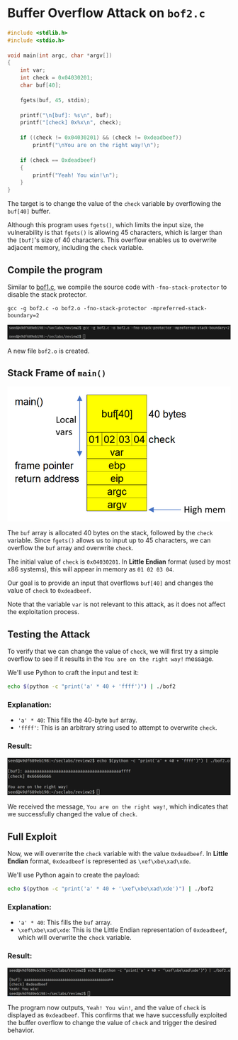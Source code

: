 # Buffer Overflow Attack on `bof2.c`

```c
#include <stdlib.h>
#include <stdio.h>

void main(int argc, char *argv[])
{
    int var;
    int check = 0x04030201;
    char buf[40];

    fgets(buf, 45, stdin);

    printf("\n[buf]: %s\n", buf);
    printf("[check] 0x%x\n", check);

    if ((check != 0x04030201) && (check != 0xdeadbeef))
        printf("\nYou are on the right way!\n");

    if (check == 0xdeadbeef)
    {
        printf("Yeah! You win!\n");
    }
}
```

The target is to change the value of the `check` variable by overflowing the `buf[40]` buffer.

Although this program uses `fgets()`, which limits the input size, the vulnerability is that `fgets()` is allowing 45 characters, which is larger than the `[buf]`'s size of 40 characters. This overflow enables us to overwrite adjacent memory, including the `check` variable.

## Compile the program

Similar to [bof1.c](./bof1.md), we compile the source code with `-fno-stack-protector` to disable the stack protector.

    gcc -g bof2.c -o bof2.o -fno-stack-protector -mpreferred-stack-boundary=2

![gcc -g bof2.c -o bof2.o](./img/bof2/gcc.png)

A new file `bof2.o` is created.

## Stack Frame of `main()`

![stack frame](./img/bof2/stackframe.png)

The `buf` array is allocated 40 bytes on the stack, followed by the `check` variable. Since `fgets()` allows us to input up to 45 characters, we can overflow the `buf` array and overwrite `check`.

The initial value of `check` is `0x04030201`. In **Little Endian** format (used by most x86 systems), this will appear in memory as `01 02 03 04`.

Our goal is to provide an input that overflows `buf[40]` and changes the value of `check` to `0xdeadbeef`.

Note that the variable `var` is not relevant to this attack, as it does not affect the exploitation process.

## Testing the Attack

To verify that we can change the value of `check`, we will first try a simple overflow to see if it results in the `You are on the right way!` message.

We'll use Python to craft the input and test it:

```bash
echo $(python -c "print('a' * 40 + 'ffff')") | ./bof2
```

### Explanation:

-   `'a' * 40`: This fills the 40-byte `buf` array.
-   `'ffff'`: This is an arbitrary string used to attempt to overwrite `check`.

### Result:

![test 1](./img/bof2/test.png)

We received the message, `You are on the right way!`, which indicates that we successfully changed the value of `check`.

## Full Exploit

Now, we will overwrite the `check` variable with the value `0xdeadbeef`. In **Little Endian** format, `0xdeadbeef` is represented as `\xef\xbe\xad\xde`.

We'll use Python again to create the payload:

```bash
echo $(python -c "print('a' * 40 + '\xef\xbe\xad\xde')") | ./bof2
```

### Explanation:

-   `'a' * 40`: This fills the `buf` array.
-   `\xef\xbe\xad\xde`: This is the Little Endian representation of `0xdeadbeef`, which will overwrite the `check` variable.

### Result:

![result](./img/bof2/result.png)

The program now outputs, `Yeah! You win!`, and the value of `check` is displayed as `0xdeadbeef`. This confirms that we have successfully exploited the buffer overflow to change the value of `check` and trigger the desired behavior.
